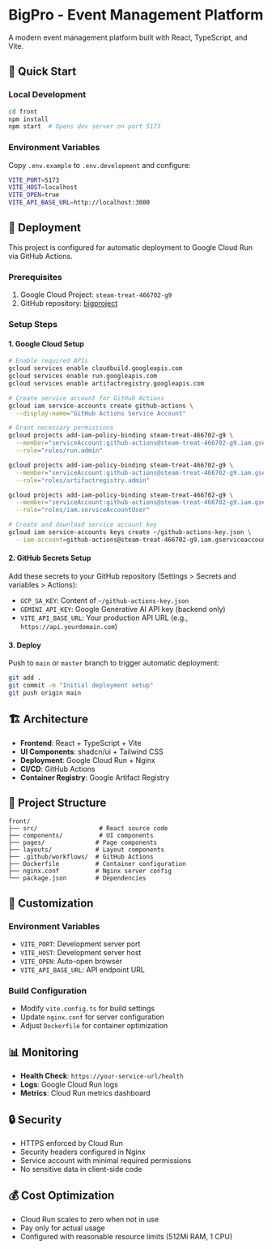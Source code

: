 # BigPro - Event Management Platform

A modern event management platform built with React, TypeScript, and Vite.

## 🚀 Quick Start

### Local Development
```bash
cd front
npm install
npm start  # Opens dev server on port 5173
```

### Environment Variables
Copy `.env.example` to `.env.development` and configure:
```bash
VITE_PORT=5173
VITE_HOST=localhost
VITE_OPEN=true
VITE_API_BASE_URL=http://localhost:3000
```

## 🚀 Deployment

This project is configured for automatic deployment to Google Cloud Run via GitHub Actions.

### Prerequisites
1. Google Cloud Project: `steam-treat-466702-g9`
2. GitHub repository: [bigproject](https://github.com/ljh8159/bigproject)

### Setup Steps

#### 1. Google Cloud Setup
```bash
# Enable required APIs
gcloud services enable cloudbuild.googleapis.com
gcloud services enable run.googleapis.com
gcloud services enable artifactregistry.googleapis.com

# Create service account for GitHub Actions
gcloud iam service-accounts create github-actions \
  --display-name="GitHub Actions Service Account"

# Grant necessary permissions
gcloud projects add-iam-policy-binding steam-treat-466702-g9 \
  --member="serviceAccount:github-actions@steam-treat-466702-g9.iam.gserviceaccount.com" \
  --role="roles/run.admin"

gcloud projects add-iam-policy-binding steam-treat-466702-g9 \
  --member="serviceAccount:github-actions@steam-treat-466702-g9.iam.gserviceaccount.com" \
  --role="roles/artifactregistry.admin"

gcloud projects add-iam-policy-binding steam-treat-466702-g9 \
  --member="serviceAccount:github-actions@steam-treat-466702-g9.iam.gserviceaccount.com" \
  --role="roles/iam.serviceAccountUser"

# Create and download service account key
gcloud iam service-accounts keys create ~/github-actions-key.json \
  --iam-account=github-actions@steam-treat-466702-g9.iam.gserviceaccount.com
```

#### 2. GitHub Secrets Setup
Add these secrets to your GitHub repository (Settings > Secrets and variables > Actions):

- `GCP_SA_KEY`: Content of `~/github-actions-key.json`
- `GEMINI_API_KEY`: Google Generative AI API key (backend only)
- `VITE_API_BASE_URL`: Your production API URL (e.g., `https://api.yourdomain.com`)

#### 3. Deploy
Push to `main` or `master` branch to trigger automatic deployment:
```bash
git add .
git commit -m "Initial deployment setup"
git push origin main
```

## 🏗️ Architecture

- **Frontend**: React + TypeScript + Vite
- **UI Components**: shadcn/ui + Tailwind CSS
- **Deployment**: Google Cloud Run + Nginx
- **CI/CD**: GitHub Actions
- **Container Registry**: Google Artifact Registry

## 📁 Project Structure

```
front/
├── src/                 # React source code
├── components/          # UI components
├── pages/              # Page components
├── layouts/            # Layout components
├── .github/workflows/  # GitHub Actions
├── Dockerfile          # Container configuration
├── nginx.conf          # Nginx server config
└── package.json        # Dependencies
```

## 🔧 Customization

### Environment Variables
- `VITE_PORT`: Development server port
- `VITE_HOST`: Development server host
- `VITE_OPEN`: Auto-open browser
- `VITE_API_BASE_URL`: API endpoint URL

### Build Configuration
- Modify `vite.config.ts` for build settings
- Update `nginx.conf` for server configuration
- Adjust `Dockerfile` for container optimization

## 📊 Monitoring

- **Health Check**: `https://your-service-url/health`
- **Logs**: Google Cloud Run logs
- **Metrics**: Cloud Run metrics dashboard

## 🔒 Security

- HTTPS enforced by Cloud Run
- Security headers configured in Nginx
- Service account with minimal required permissions
- No sensitive data in client-side code

## 💰 Cost Optimization

- Cloud Run scales to zero when not in use
- Pay only for actual usage
- Configured with reasonable resource limits (512Mi RAM, 1 CPU)

